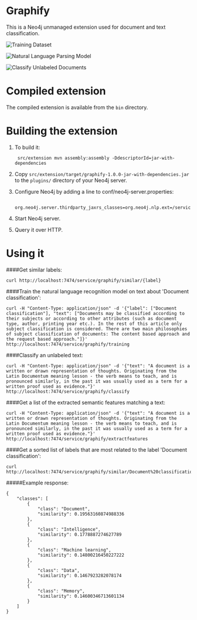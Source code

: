 Graphify
==========================

This is a Neo4j unmanaged extension used for document and text classification.

![Training Dataset](http://i.imgur.com/FlsmQkf.png?1 "Training Dataset")

![Natural Language Parsing Model](http://i.imgur.com/hJuRJje.png?1 "Natural Language Parsing Model")

![Classify Unlabeled Documents](http://i.imgur.com/j90qOru.png?2 "Classify Unlabeled Documents")

Compiled extension
==========================

The compiled extension is available from the `bin` directory.

Building the extension
==========================

1. To build it:

        src/extension mvn assembly:assembly -DdescriptorId=jar-with-dependencies

2. Copy `src/extension/target/graphify-1.0.0-jar-with-dependencies.jar` to the `plugins/` directory of your Neo4j server.

3. Configure Neo4j by adding a line to conf/neo4j-server.properties:

        org.neo4j.server.thirdparty_jaxrs_classes=org.neo4j.nlp.ext=/service

4. Start Neo4j server.

5. Query it over HTTP.

Using it
==========================

####Get similar labels:

    curl http://localhost:7474/service/graphify/similar/{label}

####Train the natural language recognition model on text about 'Document classification':

    curl -H "Content-Type: application/json" -d '{"label": ["Document classification"], "text": ["Documents may be classified according to their subjects or according to other attributes (such as document type, author, printing year etc.). In the rest of this article only subject classification is considered. There are two main philosophies of subject classification of documents: The content based approach and the request based approach."]}' http://localhost:7474/service/graphify/training

####Classify an unlabeled text:

    curl -H "Content-Type: application/json" -d '{"text": "A document is a written or drawn representation of thoughts. Originating from the Latin Documentum meaning lesson - the verb means to teach, and is pronounced similarly, in the past it was usually used as a term for a written proof used as evidence."}' http://localhost:7474/service/graphify/classify
    
####Get a list of the extracted semantic features matching a text:

    curl -H "Content-Type: application/json" -d '{"text": "A document is a written or drawn representation of thoughts. Originating from the Latin Documentum meaning lesson - the verb means to teach, and is pronounced similarly, in the past it was usually used as a term for a written proof used as evidence."}' http://localhost:7474/service/graphify/extractfeatures

####Get a sorted list of labels that are most related to the label 'Document classification':

    curl http://localhost:7474/service/graphify/similar/Document%20classification

#####Example response:

    {
        "classes": [
            {
                "class": "Document",
                "similarity": 0.19563160874988336
            },
            {
                "class": "Intelligence",
                "similarity": 0.1778887274627789
            },
            {
                "class": "Machine learning",
                "similarity": 0.14800216450227222
            },
            {
                "class": "Data",
                "similarity": 0.1467923282078174
            },
            {
                "class": "Memory",
                "similarity": 0.14600346713601134
            }
        ]
    }
